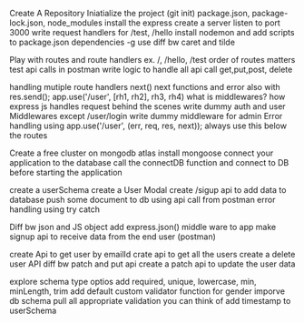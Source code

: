 Create A Repository
Iniatialize the project (git init)
package.json, package-lock.json, node_modules
install the express
create a server
listen to port 3000
write request handlers for /test, /hello
install nodemon and add scripts to package.json
dependencies
-g use
diff bw caret and tilde 

Play with routes and route handlers ex. /, /hello, /test
order of routes matters
test api calls in postman
write logic to handle all api call get,put,post, delete


handling mutiple route handlers
next()
next functions and error also with res.send();
app.use('/user', [rh1, rh2], rh3, rh4)
what is middlewares? 
how express js handles request behind the scenes
write dummy auth and user Middlewares except /user/login
write dummy middleware for admin
Error handling using app.use('/user', (err, req, res, next)); always use this below the routes

Create a free cluster on mongodb atlas
install mongoose
connect your application to the database
call the connectDB function and connect to DB before starting the application

create a userSchema
create a User Modal
create /sigup api to add data to database
push some document to db using api call from postman
error handling using try catch

Diff bw json and JS object
add express.json() middle ware to app
make signup api to receive data from the end user (postman)

create Api to get user by emailId
crate api to get all the users
create a delete user API
diff bw patch and put api
create a patch api to update the user data

explore schema type optios
add required, unique, lowercase, min, minLength, trim
add default
custom validator function for gender
imporve db schema
pull all appropriate validation you can think of
add timestamp to userSchema
